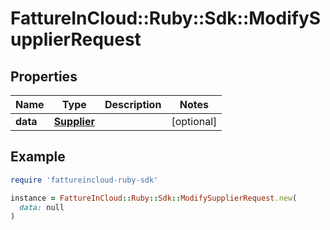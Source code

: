 # FattureInCloud::Ruby::Sdk::ModifySupplierRequest

## Properties

| Name | Type | Description | Notes |
| ---- | ---- | ----------- | ----- |
| **data** | [**Supplier**](Supplier.md) |  | [optional] |

## Example

```ruby
require 'fattureincloud-ruby-sdk'

instance = FattureInCloud::Ruby::Sdk::ModifySupplierRequest.new(
  data: null
)
```

